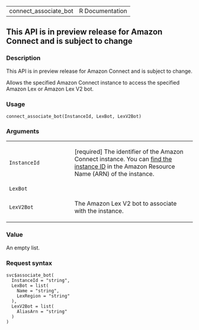<table style="width: 100%;">
<tbody>
<tr class="odd">
<td>connect_associate_bot</td>
<td style="text-align: right;">R Documentation</td>
</tr>
</tbody>
</table>

## This API is in preview release for Amazon Connect and is subject to change

### Description

This API is in preview release for Amazon Connect and is subject to
change.

Allows the specified Amazon Connect instance to access the specified
Amazon Lex or Amazon Lex V2 bot.

### Usage

    connect_associate_bot(InstanceId, LexBot, LexV2Bot)

### Arguments

<table>
<colgroup>
<col style="width: 35%" />
<col style="width: 65%" />
</colgroup>
<tbody>
<tr class="odd">
<td><code id="connect_associate_bot_:_InstanceId">InstanceId</code></td>
<td><p>[required] The identifier of the Amazon Connect instance. You can
<a
href="https://docs.aws.amazon.com/connect/latest/adminguide/find-instance-arn.html">find
the instance ID</a> in the Amazon Resource Name (ARN) of the
instance.</p></td>
</tr>
<tr class="even">
<td><code id="connect_associate_bot_:_LexBot">LexBot</code></td>
<td></td>
</tr>
<tr class="odd">
<td><code id="connect_associate_bot_:_LexV2Bot">LexV2Bot</code></td>
<td><p>The Amazon Lex V2 bot to associate with the instance.</p></td>
</tr>
</tbody>
</table>

### Value

An empty list.

### Request syntax

    svc$associate_bot(
      InstanceId = "string",
      LexBot = list(
        Name = "string",
        LexRegion = "string"
      ),
      LexV2Bot = list(
        AliasArn = "string"
      )
    )
